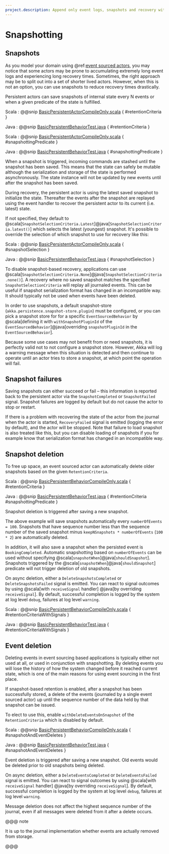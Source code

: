 ```yaml
---
project.description: Append only event logs, snapshots and recovery with Akka event sourced actors.
---
```

# Snapshotting

## Snapshots

As you model your domain using @ref:[event sourced actors](persistence.md), you may notice that some actors may be
prone to accumulating extremely long event logs and experiencing long recovery times. Sometimes, the right approach
may be to split out into a set of shorter lived actors. However, when this is not an option, you can use snapshots
to reduce recovery times drastically.

Persistent actors can save snapshots of internal state every N events or when a given predicate of the state
is fulfilled.

Scala
:  @@snip [BasicPersistentActorCompileOnly.scala](/akka-persistence-typed/src/test/scala/docs/akka/persistence/typed/BasicPersistentBehaviorCompileOnly.scala) { #retentionCriteria }

Java
:  @@snip [BasicPersistentBehaviorTest.java](/akka-persistence-typed/src/test/java/jdocs/akka/persistence/typed/BasicPersistentBehaviorTest.java) { #retentionCriteria }


Scala
:  @@snip [BasicPersistentActorCompileOnly.scala](/akka-persistence-typed/src/test/scala/docs/akka/persistence/typed/BasicPersistentBehaviorCompileOnly.scala) { #snapshottingPredicate }

Java
:  @@snip [BasicPersistentBehaviorTest.java](/akka-persistence-typed/src/test/java/jdocs/akka/persistence/typed/BasicPersistentBehaviorTest.java) { #snapshottingPredicate }

When a snapshot is triggered, incoming commands are stashed until the snapshot has been saved. This means that
the state can safely be mutable although the serialization and storage of the state is performed asynchronously.
The state instance will not be updated by new events until after the snapshot has been saved.

During recovery, the persistent actor is using the latest saved snapshot to initialize the state. Thereafter the events
after the snapshot are replayed using the event handler to recover the persistent actor to its current (i.e. latest)
state.

If not specified, they default to @scala[`SnapshotSelectionCriteria.Latest`]@java[`SnapshotSelectionCriteria.latest()`]
which selects the latest (youngest) snapshot. It's possible to override the selection of which snapshot to use for
recovery like this:

Scala
:  @@snip [BasicPersistentActorCompileOnly.scala](/akka-persistence-typed/src/test/scala/docs/akka/persistence/typed/BasicPersistentBehaviorCompileOnly.scala) { #snapshotSelection }

Java
:  @@snip [BasicPersistentBehaviorTest.java](/akka-persistence-typed/src/test/java/jdocs/akka/persistence/typed/BasicPersistentBehaviorTest.java) { #snapshotSelection }

To disable snapshot-based recovery, applications can use @scala[`SnapshotSelectionCriteria.None`]@java[`SnapshotSelectionCriteria.none()`].
A recovery where no saved snapshot matches the specified `SnapshotSelectionCriteria` will replay all journaled
events. This can be useful if snapshot serialization format has changed in an incompatible way. It should typically
not be used when events have been deleted.

In order to use snapshots, a default snapshot-store (`akka.persistence.snapshot-store.plugin`) must be configured,
or you can pick a snapshot store for for a specific `EventSourcedBehavior` by
@scala[defining it with `withSnapshotPluginId` of the `EventSourcedBehavior`]@java[overriding `snapshotPluginId` in
the `EventSourcedBehavior`].

Because some use cases may not benefit from or need snapshots, it is perfectly valid not to not configure a snapshot store.
However, Akka will log a warning message when this situation is detected and then continue to operate until
an actor tries to store a snapshot, at which point the operation will fail.

## Snapshot failures

Saving snapshots can either succeed or fail – this information is reported back to the persistent actor via
the `SnapshotCompleted` or `SnapshotFailed` signal. Snapshot failures are logged by default but do not cause
the actor to stop or restart.

If there is a problem with recovering the state of the actor from the journal when the actor is
started, `RecoveryFailed` signal is emitted (logging the error by default), and the actor will be stopped.
Note that failure to load snapshot is also treated like this, but you can disable loading of snapshots
if you for example know that serialization format has changed in an incompatible way.

## Snapshot deletion

To free up space, an event sourced actor can automatically delete older snapshots based on the given `RetentionCriteria`.

Scala
:  @@snip [BasicPersistentBehaviorCompileOnly.scala](/akka-persistence-typed/src/test/scala/docs/akka/persistence/typed/BasicPersistentBehaviorCompileOnly.scala) { #retentionCriteria }

Java
:  @@snip [BasicPersistentBehaviorTest.java](/akka-persistence-typed/src/test/java/jdocs/akka/persistence/typed/BasicPersistentBehaviorTest.java) { #retentionCriteria #snapshottingPredicate }

Snapshot deletion is triggered after saving a new snapshot.

The above example will save snapshots automatically every `numberOfEvents = 100`. Snapshots that have sequence
number less than the sequence number of the saved snapshot minus `keepNSnapshots * numberOfEvents` (`100 * 2`) are automatically
deleted.

In addition, it will also save a snapshot when the persisted event is `BookingCompleted`. Automatic snapshotting
based on `numberOfEvents` can be used without specifying @scala[`snapshotWhen`]@java[`shouldSnapshot`]. Snapshots
triggered by the @scala[`snapshotWhen`]@java[`shouldSnapshot`] predicate will not trigger deletion of old snapshots.

On async deletion, either a `DeleteSnapshotsCompleted` or `DeleteSnapshotsFailed` signal is emitted.
You can react to signal outcomes by using @scala[with `receiveSignal` handler] @java[by overriding `receiveSignal`].
By default, successful completion is logged by the system at log level `debug`, failures at log level `warning`.

Scala
:  @@snip [BasicPersistentBehaviorCompileOnly.scala](/akka-persistence-typed/src/test/scala/docs/akka/persistence/typed/BasicPersistentBehaviorCompileOnly.scala) { #retentionCriteriaWithSignals }

Java
:  @@snip [BasicPersistentBehaviorTest.java](/akka-persistence-typed/src/test/java/jdocs/akka/persistence/typed/BasicPersistentBehaviorTest.java) { #retentionCriteriaWithSignals }

## Event deletion

Deleting events in event sourcing based applications is typically either not used at all, or used in conjunction with snapshotting.
By deleting events you will lose the history of how the system changed before it reached current state, which is
one of the main reasons for using event sourcing in the first place.

If snapshot-based retention is enabled, after a snapshot has been successfully stored, a delete of the events
(journaled by a single event sourced actor) up until the sequence number of the data held by that snapshot can be issued.

To elect to use this, enable `withDeleteEventsOnSnapshot` of the `RetentionCriteria` which is disabled by default.

Scala
:  @@snip [BasicPersistentBehaviorCompileOnly.scala](/akka-persistence-typed/src/test/scala/docs/akka/persistence/typed/BasicPersistentBehaviorCompileOnly.scala) { #snapshotAndEventDeletes }

Java
:  @@snip [BasicPersistentBehaviorTest.java](/akka-persistence-typed/src/test/java/jdocs/akka/persistence/typed/BasicPersistentBehaviorTest.java) { #snapshotAndEventDeletes }

Event deletion is triggered after saving a new snapshot. Old events would be deleted prior to old snapshots being deleted.

On async deletion, either a `DeleteEventsCompleted` or `DeleteEventsFailed` signal is emitted.
You can react to signal outcomes by using @scala[with `receiveSignal` handler] @java[by overriding `receiveSignal`].
By default, successful completion is logged by the system at log level `debug`, failures at log level `warning`.

Message deletion does not affect the highest sequence number of the journal, even if all messages were deleted from it after a delete occurs.

@@@ note

It is up to the journal implementation whether events are actually removed from storage.

@@@
